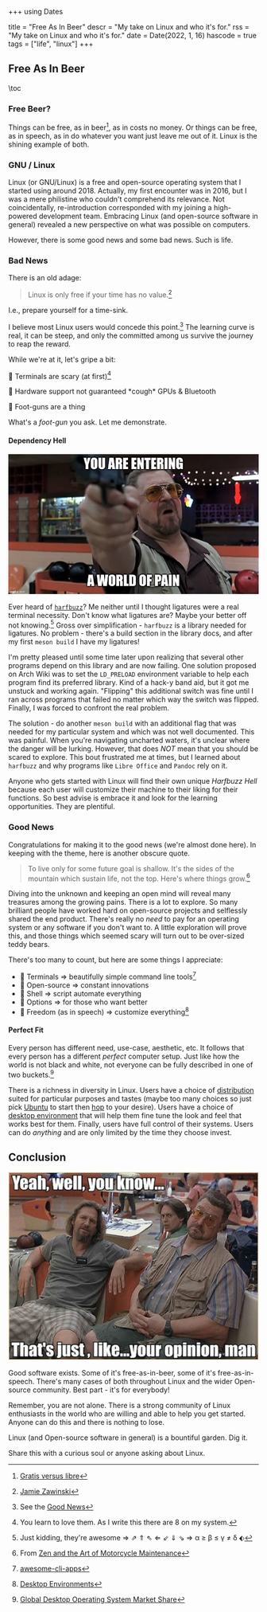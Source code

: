 +++
using Dates

title = "Free As In Beer"
descr = "My take on Linux and who it's for."
rss = "My take on Linux and who it's for."
date = Date(2022, 1, 16)
hascode = true
tags = ["life", "linux"]
+++

<!-- {{ posttags }} -->

## Free As In Beer

\toc

### Free Beer?

Things can be free, as in beer[^free], as in costs no money. Or things can be
free, as in speech, as in do whatever you want just leave me out of it. Linux
is the shining example of both.

### GNU / Linux

Linux (or GNU/Linux) is a free and open-source operating system that I started
using around 2018. Actually, my first encounter was in 2016, but I was a mere
philistine who couldn't comprehend its relevance. Not coincidentally,
re-introduction corresponded with my joining a high-powered development team.
Embracing Linux (and open-source software in general) revealed a new perspective
on what was possible on computers.

However, there is some good news and some bad news. Such is life.

### Bad News

There is an old adage:

> Linux is only free if your time has no value.[^linux]

I.e., prepare yourself for a time-sink.

I believe most Linux users would concede this point.[^but] The learning curve
is real, it can be steep, and only the committed among us survive the journey
to reap the reward.

While we're at it, let's gripe a bit:

:grapes: Terminals are scary (at first)[^term]

:grapes: Hardware support not guaranteed \*cough\* GPUs & Bluetooth

:grapes: Foot-guns are a thing

What's a _foot-gun_ you ask. Let me demonstrate.

#### Dependency Hell

![world-of-pain](./world-of-pain.jpg)

Ever heard of [`harfbuzz`](https://harfbuzz.github.io/)? Me neither until I
thought ligatures were a real terminal necessity. Don't know what ligatures
are? Maybe your better off not knowing.[^jk] Gross over simplification -
`harfbuzz` is a library needed for ligatures. No problem - there's a build
section in the library docs, and after my first `meson build` I have my
ligatures!

I'm pretty pleased until some time later upon realizing that several other
programs depend on this library and are now failing. One solution proposed on
Arch Wiki was to set the `LD_PRELOAD` environment variable to help each program
find its preferred library. Kind of a hack-y band aid, but it got me unstuck and
working again. "Flipping" this additional switch was fine until I ran across
programs that failed no matter which way the switch was flipped. Finally, I was
forced to confront the real problem.

The solution - do another `meson build` with an additional flag that was needed
for my particular system and which was not well documented. This was painful.
When you're navigating uncharted waters, it's unclear where the danger will be
lurking. However, that does *NOT* mean that you should be scared to explore.
This bout frustrated me at times, but I learned about `harfbuzz` and why
programs like `Libre Office` and `Pandoc` rely on it.

Anyone who gets started with Linux will find their own unique _*Harfbuzz Hell*_
because each user will customize their machine to their liking for their
functions. So best advise is embrace it and look for the learning opportunities.
They are plentiful.

### Good News

Congratulations for making it to the good news (we're almost done here). In
keeping with the theme, here is another obscure quote.

> To live only for some future goal is shallow. It's the sides of the mountain
> which sustain life, not the top. Here's where things grow.[^zen]

Diving into the unknown and keeping an open mind will reveal many treasures
among the growing pains. There is a lot to explore. So many brilliant people
have worked hard on open-source projects and selflessly shared the end product.
There's really no _need_ to pay for an operating system or any software if you
don't want to. A little exploration will prove this, and those things which
seemed scary will turn out to be over-sized teddy bears.

There's too many to count, but here are some things I appreciate:

- :blue_heart: Terminals ⇒ beautifully simple command line tools[^cli]
- :blue_heart: Open-source ⇒ constant innovations
- :blue_heart: Shell ⇒ script automate everything
- :blue_heart: Options ⇒ for those who want better
- :blue_heart: Freedom (as in speech) ⇒ customize everything[^de]

#### Perfect Fit

Every person has different need, use-case, aesthetic, etc. It follows that
every person has a different _perfect_ computer setup. Just like how the world
is not black and white, not everyone can be fully described in one of two
buckets.[^os]

There is a richness in diversity in Linux. Users have a choice of
[distribution](https://en.wikipedia.org/wiki/Linux_distribution) suited for
particular purposes and tastes (maybe too many choices so just pick
[Ubuntu](https://ubuntu.com/) to start then
[hop](https://embeddedinventor.com/distro-hopping-what-why-how-explained/) to
your desire). Users have a choice of [desktop
environment](https://itsfoss.com/what-is-desktop-environment/) that will help
them fine tune the look and feel that works best for them. Finally, users have
full control of their systems. Users can do _anything_ and are only limited by
the time they choose invest.

## Conclusion

![opinion](./opinion.jpg)

Good software exists. Some of it's free-as-in-beer, some of it's
free-as-in-speech. There's many cases of both throughout Linux and the wider
Open-source community. Best part - it's for everybody!

Remember, you are not alone. There is a strong community of Linux
enthusiasts in the world who are willing and able to help you get started.
Anyone can do this and there is nothing to lose.

Linux (and Open-source software in general) is a bountiful garden. Dig it.

Share this with a curious soul or anyone asking about Linux.

<!-- ### References -->

[^free]: [Gratis versus libre](https://en.wikipedia.org/wiki/Gratis_versus_libre)
[^linux]: [Jamie Zawinski](https://www.brainyquote.com/quotes/jamie_zawinski_320496)
[^but]: See the [Good News](/posts/free-as-in-beer#good_news)
[^term]: You learn to love them. As I write this there are 8 on my system.
[^jk]: Just kidding, they're awesome ⇒ ⇗ ⇑ ⇖ ⇐ ⇙ ⇓ ⇘ ⇒ α ≥ β ≤ γ ≠ δ ⬖
[^zen]: From [Zen and the Art of Motorcycle Maintenance](https://www.goodreads.com/book/show/629.Zen_and_the_Art_of_Motorcycle_Maintenance)
[^cli]: [awesome-cli-apps](https://github.com/agarrharr/awesome-cli-apps)
[^de]: [Desktop Environments](https://itsfoss.com/best-linux-desktop-environments/)
[^os]: [Global Desktop Operating System Market Share](https://gs.statcounter.com/os-market-share/desktop/worldwide/#monthly-202012-202112)
